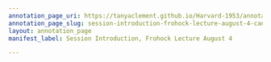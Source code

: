 ```yaml
---
annotation_page_uri: https://tanyaclement.github.io/Harvard-1953/annotations/session-introduction-frohock-lecture-august-4-canvas-1-carvel-collins.json
annotation_page_slug: session-introduction-frohock-lecture-august-4-canvas-1-carvel-collins
layout: annotation_page
manifest_label: Session Introduction, Frohock Lecture August 4

---
```

